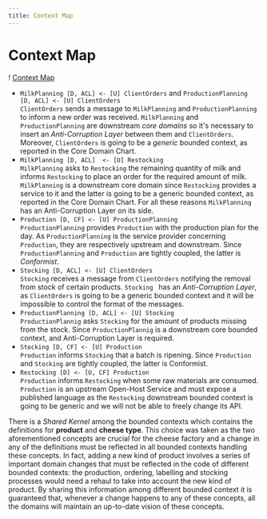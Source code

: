 ```yaml
---
title: Context Map
---
```


# Context Map

! [Context Map](images/context-map.svg)

- `MilkPlanning [D, ACL] <- [U] ClientOrders` and `ProductionPlanning [D, ACL] <- [U] ClientOrders`  
  `ClientOrders` sends a message to `MilkPlanning` and `ProductionPlanning` to inform a new order was received.
  `MilkPlanning` and `ProductionPlanning` are downstream *core domains* so it's necessary to insert an *Anti-Corruption Layer* between them and `ClientOrders`.
  Moreover, `ClientOrders` is going to be a *generic* bounded context, as reported in the Core Domain Chart.
- `MilkPlanning [D, ACL]  <- [U] Restocking`  
  `MilkPlanning` asks to `Restocking` the remaining quantity of milk and informs `Restocking` to place an order for the required amount of milk.
  `MilkPlanning` is a downstream core domain since `Restocking` provides a service to it and the latter is going to be a generic bounded context, as 
  reported in the Core Domain Chart. For all these reasons `MilkPlanning` has an Anti-Corruption Layer on its side.
- `Production [D, CF] <- [U] ProductionPlanning`  
  `ProductionPlanning` provides `Production` with the production plan for the day.
  As `ProductionPlanning` is the service provider concerning `Production`, they are respectively upstream and downstream.
  Since `ProductionPlanning` and `Production` are tightly coupled, the latter is *Conformist*.
- `Stocking [D, ACL] <- [U] ClientOrders`  
  `Stocking` receives a message from `ClientOrders` notifying the removal from stock of certain products.
  `Stocking ` has an *Anti-Corruption Layer*, as `ClientOrders` is going to be a generic bounded context and it will be
  impossible to control the format of the messages.
- `ProductionPlanning [D, ACL] <- [U] Stocking`  
  `ProductionPlannig` asks `Stocking` for the amount of products missing from the stock.
  Since `ProductionPlannig` is a downstream core bounded context, and Anti-Corruption Layer is required.
- `Stocking [D, CF] <- [U] Production`  
  `Production` informs `Stocking` that a batch is ripening.
  Since `Production` and `Stocking` are tightly coupled, the latter is Conformist.
- `Restocking [D] <- [U, CF] Production`  
  `Production` informs `Restocking` when some raw materials are consumed.
  `Production` is an upstream Open-Host Service and must expose a published language as the `Restocking` downstream bounded context
  is going to be generic and we will not be able to freely change its API.

There is a *Shared Kernel* among the bounded contexts which contains the definitions for **product** and **cheese type**.
This choice was taken as the two aforementioned concepts are crucial for the cheese factory and a change in any of the definitions must be reflected in all
bounded contexts handling these concepts.
In fact, adding a new kind of product involves a series of important domain changes that must be reflected in the code of different bounded contexts: 
the production, ordering, labelling and stocking processes would need a rehaul to take into account the new kind of product.
By sharing this information among different bounded context it is guaranteed that, whenever a change happens to any of these concepts, all the domains
will maintain an up-to-date vision of these concepts.